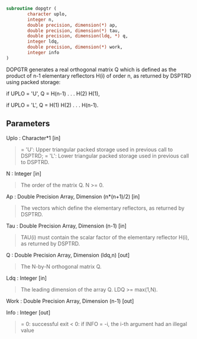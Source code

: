 ```fortran
subroutine dopgtr (
		character uplo,
		integer n,
		double precision, dimension(*) ap,
		double precision, dimension(*) tau,
		double precision, dimension(ldq, *) q,
		integer ldq,
		double precision, dimension(*) work,
		integer info
)
```

 DOPGTR generates a real orthogonal matrix Q which is defined as the
 product of n-1 elementary reflectors H(i) of order n, as returned by
 DSPTRD using packed storage:

 if UPLO = 'U', Q = H(n-1) . . . H(2) H(1),

 if UPLO = 'L', Q = H(1) H(2) . . . H(n-1).

## Parameters
Uplo : Character*1 [in]
> = 'U': Upper triangular packed storage used in previous
> call to DSPTRD;
> = 'L': Lower triangular packed storage used in previous
> call to DSPTRD.

N : Integer [in]
> The order of the matrix Q. N >= 0.

Ap : Double Precision Array, Dimension (n*(n+1)/2) [in]
> The vectors which define the elementary reflectors, as
> returned by DSPTRD.

Tau : Double Precision Array, Dimension (n-1) [in]
> TAU(i) must contain the scalar factor of the elementary
> reflector H(i), as returned by DSPTRD.

Q : Double Precision Array, Dimension (ldq,n) [out]
> The N-by-N orthogonal matrix Q.

Ldq : Integer [in]
> The leading dimension of the array Q. LDQ >= max(1,N).

Work : Double Precision Array, Dimension (n-1) [out]

Info : Integer [out]
> = 0:  successful exit
> < 0:  if INFO = -i, the i-th argument had an illegal value

